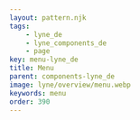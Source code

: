```yaml
---
layout: pattern.njk
tags: 
    - lyne_de
    - lyne_components_de
    - page
key: menu-lyne_de
title: Menu
parent: components-lyne_de
image: lyne/overview/menu.webp
keywords: menu
order: 390
---
```

